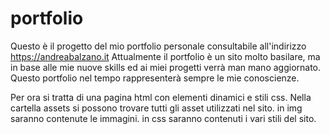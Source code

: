 # portfolio
Questo è il progetto del mio portfolio personale consultabile all'indirizzo https://andreabalzano.it
Attualmente il portfolio è un sito molto basilare, ma in base alle mie nuove skills ed ai miei progetti verrà man mano aggiornato.
Questo portfolio nel tempo rappresenterà sempre le mie conoscienze. 

Per ora si tratta di una pagina html con elementi dinamici e stili css.
Nella cartella assets si possono trovare tutti gli asset utilizzati nel sito.
in img saranno contenute le immagini.
in css saranno contenuti i vari stili del sito.
